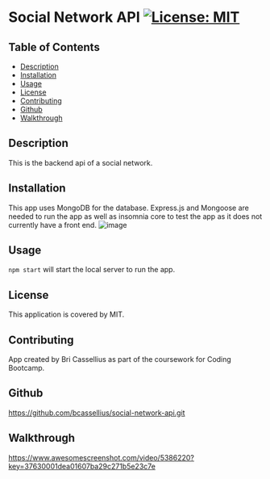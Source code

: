 # Social Network API [![License: MIT](https://img.shields.io/badge/License-MIT-yellow.svg)](https://opensource.org/licenses/MIT)

## Table of Contents
* [Description](#description)
* [Installation](#installation)
* [Usage](#usage)
* [License](#license)
* [Contributing](#contributing)
* [Github](#github)
* [Walkthrough](#tests)

<a name='description'></a>
## Description
This is the backend api of a social network.

<a name='installation'></a>
## Installation
This app uses MongoDB for the database. Express.js and Mongoose are needed to run the app as well as insomnia core to test the app as it does not currently have a front end.
![image](https://user-images.githubusercontent.com/83994997/134847270-c7325d50-72fc-4e1f-84fc-b8b0eede3d52.png)


<a name='usage'></a>
## Usage
`npm start` will start the local server to run the app.

<a name='license'></a>
## License
This application is covered by MIT.

<a name='contributing'></a>
## Contributing
App created by Bri Cassellius as part of the coursework for Coding Bootcamp.

<a name='github'></a>
## Github
https://github.com/bcassellius/social-network-api.git

<a name='tests'></a>
## Walkthrough
https://www.awesomescreenshot.com/video/5386220?key=37630001dea01607ba29c271b5e23c7e
